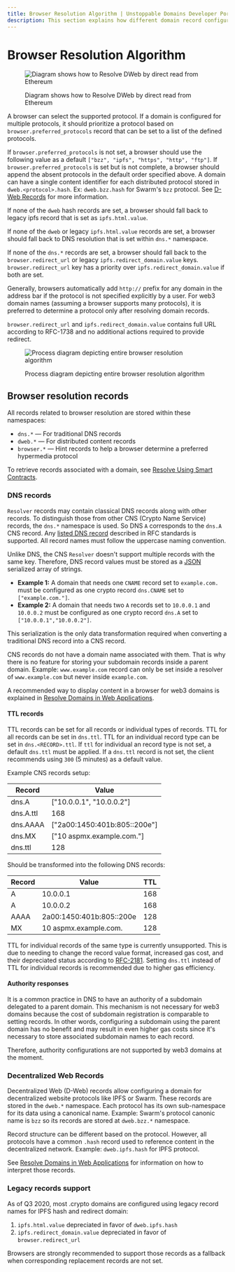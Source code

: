 ```yaml
---
title: Browser Resolution Algorithm | Unstoppable Domains Developer Portal
description: This section explains how different domain record configurations should be interpreted by browsers.
---
```


# Browser Resolution Algorithm

<figure>

![Diagram shows how to Resolve DWeb by direct read from Ethereum](/images/resolve\_dweb\_website\_by\_direct\_reading\_from\_ethereum\_and\_decentralized\_network.png '#width=75%')

<figcaption>Diagram shows how to Resolve DWeb by direct read from Ethereum</figcaption>
</figure>

A browser can select the supported protocol. If a domain is configured for multiple protocols, it should prioritize a protocol based on `browser.preferred_protocols` record that can be set to a list of the defined protocols.

If `browser.preferred_protocols` is not set, a browser should use the following value as a default `["bzz", "ipfs", "https", "http", "ftp"]`. If `browser.preferred_protocols` is set but is not complete, a browser should append the absent protocols in the default order specified above. A domain can have a single content identifier for each distributed protocol stored in `dweb.<protocol>.hash`. Ex: `dweb.bzz.hash` for Swarm's `bzz` protocol. See [D-Web Records](#decentralized-web-records) for more information.

If none of the `dweb` hash records are set, a browser should fall back to legacy ipfs record that is set as `ipfs.html.value`.

If none of the `dweb` or legacy `ipfs.html.value` records are set, a browser should fall back to DNS resolution that is set within `dns.*` namespace.

If none of the `dns.*` records are set, a browser should fall back to the `browser.redirect_url` or legacy `ipfs.redirect_domain.value` keys. `browser.redirect_url` key has a priority over `ipfs.redirect_domain.value` if both are set.

Generally, browsers automatically add `http://` prefix for any domain in the address bar if the protocol is not specified explicitly by a user. For web3 domain names (assuming a browser supports many protocols), it is preferred to determine a protocol only after resolving domain records.

`browser.redirect_url` and `ipfs.redirect_domain.value` contains full URL according to RFC-1738 and no additional actions required to provide redirect.

<figure>

![Process diagram depicting entire browser resolution algorithm](/images/browser\_resolution\_algorithm.svg '#width=75%')

<figcaption>Process diagram depicting entire browser resolution algorithm</figcaption>
</figure>

## Browser resolution records

All records related to browser resolution are stored within these namespaces:

* `dns.*` — For traditional DNS records
* `dweb.*` — For distributed content records
* `browser.*` — Hint records to help a browser determine a preferred hypermedia protocol

To retrieve records associated with a domain, see [Resolve Using Smart Contracts](/developer-toolkit/resolution-integration-methods/direct-blockchain-calls/resolve-eth-smart-contracts.md).

### DNS records

`Resolver` records may contain classical DNS records along with other records. To distinguish those from other CNS (Crypto Name Service) records, the `dns.*` namespace is used. So DNS `A` corresponds to the `dns.A` CNS record. Any [listed DNS record](https://en.wikipedia.org/wiki/List\_of\_DNS\_record\_types) described in RFC standards is supported. All record names must follow the uppercase naming convention.

Unlike DNS, the CNS `Resolver` doesn't support multiple records with the same key. Therefore, DNS record values must be stored as a [JSON](http://json.org) serialized array of strings.

* **Example 1:** A domain that needs one `CNAME` record set to `example.com.` must be configured as one crypto record `dns.CNAME` set to `["example.com."]`.
* **Example 2:** A domain that needs two `A` records set to `10.0.0.1` and `10.0.0.2` must be configured as one crypto record `dns.A` set to `["10.0.0.1","10.0.0.2"]`.

This serialization is the only data transformation required when converting a traditional DNS record into a CNS record.

CNS records do not have a domain name associated with them. That is why there is no feature for storing your subdomain records inside a parent domain. Example: `www.example.com` record can only be set inside a resolver of `www.example.com` but never inside `example.com`.

A recommended way to display content in a browser for web3 domains is explained in [Resolve Domains in Web Applications](../resolve-domains-in-web-applications.md).

#### TTL records

TTL records can be set for all records or individual types of records. TTL for all records can be set in `dns.ttl`. TTL for an individual record type can be set in `dns.<RECORD>.ttl`. If `ttl` for individual an record type is not set, a default `dns.ttl` must be applied. If a `dns.ttl` record is not set, the client recommends using `300` (5 minutes) as a default value.

Example CNS records setup:

| Record    | Value                         |
| --------- | ----------------------------- |
| dns.A     | \["10.0.0.1", "10.0.0.2"]     |
| dns.A.ttl | 168                           |
| dns.AAAA  | \["2a00:1450:401b:805::200e"] |
| dns.MX    | \["10 aspmx.example.com."]    |
| dns.ttl   | 128                           |

Should be transformed into the following DNS records:

| Record | Value                    | TTL |
| ------ | ------------------------ | --- |
| A      | 10.0.0.1                 | 168 |
| A      | 10.0.0.2                 | 168 |
| AAAA   | 2a00:1450:401b:805::200e | 128 |
| MX     | 10 aspmx.example.com.    | 128 |

TTL for individual records of the same type is currently unsupported. This is due to needing to change the record value format, increased gas cost, and their depreciated status according to [RFC-2181](https://datatracker.ietf.org/doc/html/rfc2181#section-5.2). Setting `dns.ttl` instead of TTL for individual records is recommended due to higher gas efficiency.

#### Authority responses

It is a common practice in DNS to have an authority of a subdomain delegated to a parent domain. This mechanism is not necessary for web3 domains because the cost of subdomain registration is comparable to setting records. In other words, configuring a subdomain using the parent domain has no benefit and may result in even higher gas costs since it's necessary to store associated subdomain names to each record.

Therefore, authority configurations are not supported by web3 domains at the moment.

### Decentralized Web Records

Decentralized Web (D-Web) records allow configuring a domain for decentralized website protocols like IPFS or Swarm. These records are stored in the `dweb.*` namespace. Each protocol has its own sub-namespace for its data using a canonical name. Example: Swarm's protocol canonic name is `bzz` so its records are stored at `dweb.bzz.*` namespace.

Record structure can be different based on the protocol. However, all protocols have a common `.hash` record used to reference content in the decentralized network. Example: `dweb.ipfs.hash` for IPFS protocol.

See [Resolve Domains in Web Applications](../resolve-domains-in-web-applications.md) for information on how to interpret those records.

### Legacy records support

As of Q3 2020, most .crypto domains are configured using legacy record names for IPFS hash and redirect domain:

1. `ipfs.html.value` depreciated in favor of `dweb.ipfs.hash`
2. `ipfs.redirect_domain.value` depreciated in favor of `browser.redirect_url`

Browsers are strongly recommended to support those records as a fallback when corresponding replacement records are not set.
